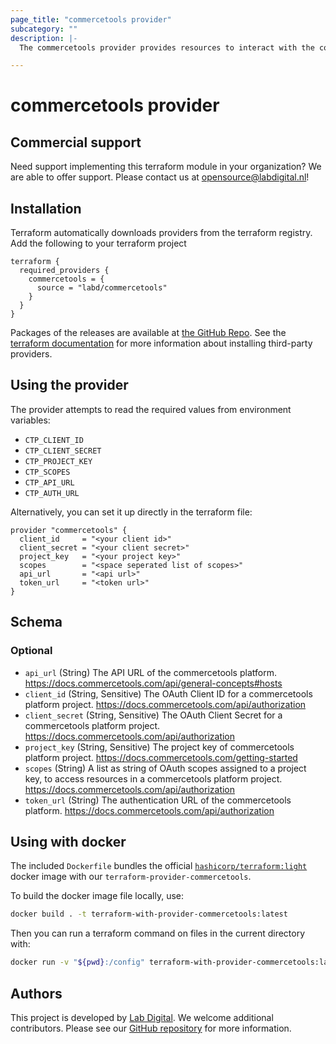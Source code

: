 ```yaml
---
page_title: "commercetools provider"
subcategory: ""
description: |-
  The commercetools provider provides resources to interact with the commercetools API

---
```


# commercetools provider

## Commercial support
Need support implementing this terraform module in your organization? We are
able to offer support. Please contact us at
[opensource@labdigital.nl](opensource@labdigital.nl)!

## Installation
Terraform automatically downloads providers from the terraform registry. Add the
following to your terraform project


```hcl
terraform {
  required_providers {
    commercetools = {
      source = "labd/commercetools"
    }
  }
}
```

Packages of the releases are available at [the GitHub Repo](https://github.com/labd/terraform-provider-commercetools/releases).
See the [terraform documentation](https://www.terraform.io/docs/configuration/providers.html#third-party-plugins)
for more information about installing third-party providers.


## Using the provider
The provider attempts to read the required values from environment variables:
- `CTP_CLIENT_ID`
- `CTP_CLIENT_SECRET`
- `CTP_PROJECT_KEY`
- `CTP_SCOPES`
- `CTP_API_URL`
- `CTP_AUTH_URL`

Alternatively, you can set it up directly in the terraform file:

```hcl
provider "commercetools" {
  client_id     = "<your client id>"
  client_secret = "<your client secret>"
  project_key   = "<your project key>"
  scopes        = "<space seperated list of scopes>"
  api_url       = "<api url>"
  token_url     = "<token url>"
}
```

<!-- schema generated by tfplugindocs -->
## Schema

### Optional

- `api_url` (String) The API URL of the commercetools platform. https://docs.commercetools.com/api/general-concepts#hosts
- `client_id` (String, Sensitive) The OAuth Client ID for a commercetools platform project. https://docs.commercetools.com/api/authorization
- `client_secret` (String, Sensitive) The OAuth Client Secret for a commercetools platform project. https://docs.commercetools.com/api/authorization
- `project_key` (String, Sensitive) The project key of commercetools platform project. https://docs.commercetools.com/getting-started
- `scopes` (String) A list as string of OAuth scopes assigned to a project key, to access resources in a commercetools platform project. https://docs.commercetools.com/api/authorization
- `token_url` (String) The authentication URL of the commercetools platform. https://docs.commercetools.com/api/authorization

## Using with docker

The included `Dockerfile` bundles the official  [`hashicorp/terraform:light`](https://hub.docker.com/r/hashicorp/terraform/) docker image with
our `terraform-provider-commercetools`.

To build the docker image file locally, use:
```sh
docker build . -t terraform-with-provider-commercetools:latest
```
Then you can run a terraform command on files in the current directory with:
```sh
docker run -v "${pwd}:/config" terraform-with-provider-commercetools:latest <CMD>
```

## Authors
This project is developed by [Lab Digital](https://www.labdigital.nl). We
welcome additional contributors. Please see our
[GitHub repository](https://github.com/labd/terraform-provider-commercetools)
for more information.
